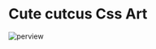 # Cute cutcus Css Art 
![perview](https://user-images.githubusercontent.com/71205798/178019448-c48cd208-f381-424c-8393-ecbfba4f3f70.png)
